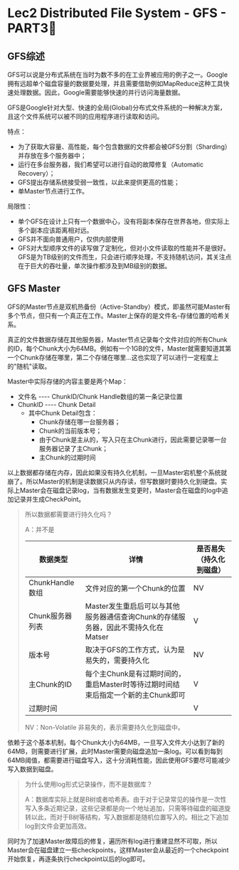 # Lec2 Distributed File System - GFS - PART3⃣️

## GFS综述

GFS可以说是分布式系统在当时为数不多的在工业界被应用的例子之一。Google拥有远超单个磁盘容量的数据要处理，并且需要借助例如MapReduce这种工具快速处理数据。因此，Google需要能够快速的并行访问海量数据。

GFS是Google针对大型、快速的全局(Global)分布式文件系统的一种解决方案，且这个文件系统可以被不同的应用程序进行读取和访问。

特点：

* 为了获取大容量、高性能，每个包含数据的文件都会被GFS分割（Sharding）并存放在多个服务器中；
* 运行在多台服务器，我们希望可以进行自动的故障修复（Automatic Recovery）；
* GFS提出存储系统接受弱一致性，以此来提供更高的性能；
* 单Master节点进行工作。

局限性：

* 单个GFS在设计上只有一个数据中心，没有将副本保存在世界各地，但实际上多个副本应该距离相对远。
* GFS并不面向普通用户，仅供内部使用
* GFS对大型顺序文件的读写做了定制化，但对小文件读取的性能并不是很好。GFS是为TB级别的文件而生，只会进行顺序处理，不支持随机访问，其关注点在于巨大的吞吐量，单次操作都涉及到MB级别的数据。

## GFS Master

GFS的Master节点是双机热备份（Active-Standby）模式，即虽然可能Master有多个节点，但只有一个真正在工作。Master上保存的是文件名-存储位置的哈希关系。

真正的文件数据存储在其他服务器，Master节点记录每个文件对应的所有Chunk的ID，每个Chunk大小为64MB。例如有一个1GB的文件，Master就需要知道其第一个Chunk存储在哪里，第二个存储在哪里...这也实现了可以进行一定程度上的"随机"读取。

Master中实际存储的内容主要是两个Map：

* 文件名 ---- ChunkID/Chunk Handle数组的第一条记录位置
* ChunkID ---- Chunk Detail
  * 其中Chunk Detail包含：
    * Chunk存储在哪一台服务器；
    * Chunk的当前版本号；
    * 由于Chunk是主从的，写入只在主Chunk进行，因此需要记录哪一台服务器记录了主Chunk；
    * 主Chunk的过期时间

以上数据都存储在内存，因此如果没有持久化机制，一旦Master宕机整个系统就崩了。所以Master的机制是读数据只从内存读，但写数据时要持久化到硬盘。实际上Master会在磁盘记录log，当有数据发生变更时，Master会在磁盘的log中追加记录并生成CheckPoint。

> 所以数据都需要进行持久化吗？
>
> A：并不是
>
> | 数据类型        | 详情                                                         | 是否易失（持久化到磁盘） |
> | --------------- | ------------------------------------------------------------ | ------------------------ |
> | ChunkHandle数组 | 文件对应的第一个Chunk的位置                                  | NV                       |
> | Chunk服务器列表 | Master发生重启后可以与其他服务器通信查询Chunk的存储服务器，因此不需持久化在Matser | V                        |
> | 版本号          | 取决于GFS的工作方式，认为是易失的，需要持久化                | NV                       |
> | 主Chunk的ID     | 每个主Chunk是有过期时间的，重启Master时等待过期时间结束后指定一个新的主Chunk即可 | V                        |
> | 过期时间        |                                                              | V                        |
>
> NV：Non-Volatile 非易失的，表示需要持久化到磁盘中。

依赖于这个基本机制，每个Chunk大小为64MB，一旦写入文件大小达到了新的64MB，则需要进行扩展，此时Master需要向磁盘追加一条log。可以看到每到64MB阈值，都需要进行磁盘写入，这十分消耗性能，因此使用GFS要尽可能减少写入数据到磁盘。

> 为什么使用log形式记录操作，而不是数据库？
>
> A：数据库实际上就是B树或者哈希表。由于对于记录常见的操作是一次性写入多条近期记录，这些记录都是向一个地址追加，只需等待磁盘的磁道旋转以此，而对于B树等结构，写入数据都是随机位置写入的。相比之下追加log到文件会更加高效。

同时为了加速Master故障后的修复，遍历所有log进行重建显然不可取，所以Master会在磁盘建立一些checkpoints，这样Master会从最近的一个checkpoint开始恢复，再逐条执行checkpoint以后的log即可。